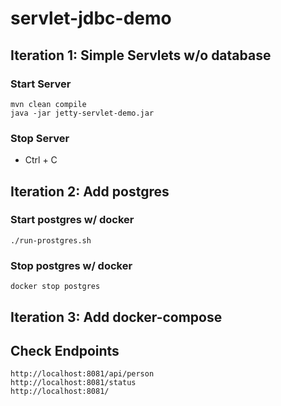 # servlet-jdbc-demo

## Iteration 1: Simple Servlets w/o database

### Start Server

```
mvn clean compile
java -jar jetty-servlet-demo.jar
```

### Stop Server

* Ctrl + C

## Iteration 2: Add postgres

### Start postgres w/ docker

```
./run-prostgres.sh
```

### Stop postgres w/ docker

```
docker stop postgres
```

## Iteration 3: Add docker-compose



## Check Endpoints

```
http://localhost:8081/api/person
http://localhost:8081/status
http://localhost:8081/

```







